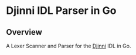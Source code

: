 # Djinni IDL Parser in Go

## Overview

A Lexer Scanner and Parser for the [Djinni](https://github.com/dropbox/djinni) IDL in Go.